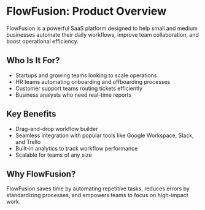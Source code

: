 # FlowFusion: Product Overview

FlowFusion is a powerful SaaS platform designed to help small and medium businesses automate their daily workflows, improve team collaboration, and boost operational efficiency.

## Who Is It For?

- Startups and growing teams looking to scale operations
- HR teams automating onboarding and offboarding processes
- Customer support teams routing tickets efficiently
- Business analysts who need real-time reports

## Key Benefits

- Drag-and-drop workflow builder
- Seamless integration with popular tools like Google Workspace, Slack, and Trello
- Built-in analytics to track workflow performance
- Scalable for teams of any size

## Why FlowFusion?

FlowFusion saves time by automating repetitive tasks, reduces errors by standardizing processes, and empowers teams to focus on high-impact work.
